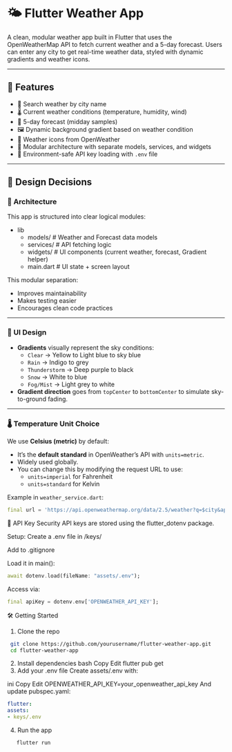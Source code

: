 # 🌤️ Flutter Weather App

A clean, modular weather app built in Flutter that uses the OpenWeatherMap API to fetch current weather and a 5-day forecast. Users can enter any city to get real-time weather data, styled with dynamic gradients and weather icons.

---

## 📲 Features

- 🔎 Search weather by city name
- 🌡️ Current weather conditions (temperature, humidity, wind)
- 📅 5-day forecast (midday samples)
- 🖼️ Dynamic background gradient based on weather condition
- 🌈 Weather icons from OpenWeather
- 🧩 Modular architecture with separate models, services, and widgets
- 🔐 Environment-safe API key loading with `.env` file

---

## 🧠 Design Decisions

### 🔧 Architecture

This app is structured into clear logical modules:

- lib
  - models/ # Weather and Forecast data models
  - services/ # API fetching logic
  - widgets/ # UI components (current weather, forecast, Gradient helper)
  - main.dart # UI state + screen layout


This modular separation:
- Improves maintainability
- Makes testing easier
- Encourages clean code practices

---

### 🎨 UI Design

- **Gradients** visually represent the sky conditions:
    - `Clear` → Yellow to Light blue to sky blue
    - `Rain` → Indigo to grey
    - `Thunderstorm` → Deep purple to black
    - `Snow` → White to blue
    - `Fog/Mist` → Light grey to white
- **Gradient direction** goes from `topCenter` to `bottomCenter` to simulate sky-to-ground fading.

---

### 🌡️ Temperature Unit Choice

We use **Celsius (metric)** by default:
- It’s the **default standard** in OpenWeather’s API with `units=metric`.
- Widely used globally.
- You can change this by modifying the request URL to use:
    - `units=imperial` for Fahrenheit
    - `units=standard` for Kelvin

Example in `weather_service.dart`:
```dart
final url = 'https://api.openweathermap.org/data/2.5/weather?q=$city&appid=$apiKey&units=metric';
```
🔐 API Key Security
API keys are stored using the flutter_dotenv package.

Setup:
Create a .env file in /keys/

Add to .gitignore

Load it in main():

```dart
await dotenv.load(fileName: "assets/.env");
```

Access via:
```dart
final apiKey = dotenv.env['OPENWEATHER_API_KEY'];
```
🛠️ Getting Started
1. Clone the repo
  ``` bash
   git clone https://github.com/yourusername/flutter-weather-app.git
   cd flutter-weather-app
   ```
2. Install dependencies
   bash
   Copy
   Edit
   flutter pub get
3. Add your .env file
   Create assets/.env with:

ini
Copy
Edit
OPENWEATHER_API_KEY=your_openweather_api_key
And update pubspec.yaml:
```yaml
flutter:
assets:
- keys/.env
```

4. Run the app
```bash
   flutter run
   ```
